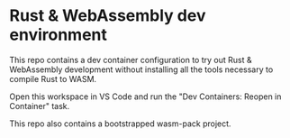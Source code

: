 # Rust & WebAssembly dev environment

This repo contains a dev container configuration to try out Rust & WebAssembly
development without installing all the tools necessary to compile Rust to WASM.

Open this workspace in VS Code and run the "Dev Containers: Reopen in Container"
task.

This repo also contains a bootstrapped wasm-pack project.